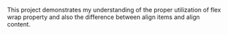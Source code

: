 This project demonstrates my understanding of the proper utilization of flex wrap property and also the difference between align items and align content.
